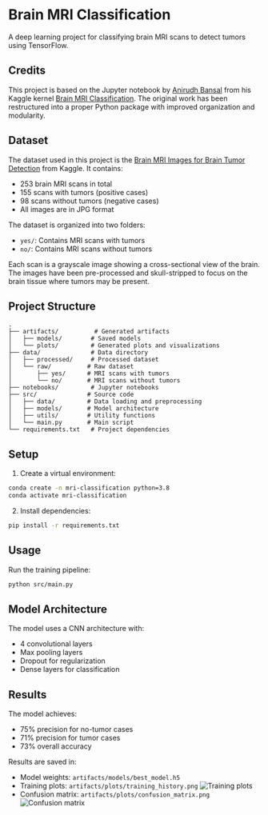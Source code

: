 # Brain MRI Classification

A deep learning project for classifying brain MRI scans to detect tumors using TensorFlow.

## Credits

This project is based on the Jupyter notebook by [Anirudh Bansal](https://www.kaggle.com/anibansal) from his Kaggle kernel [Brain MRI Classification](https://www.kaggle.com/code/anibansal/brain-mri-classification). The original work has been restructured into a proper Python package with improved organization and modularity.

## Dataset

The dataset used in this project is the [Brain MRI Images for Brain Tumor Detection](https://www.kaggle.com/datasets/navoneel/brain-mri-images-for-brain-tumor-detection/data) from Kaggle. It contains:

- 253 brain MRI scans in total
- 155 scans with tumors (positive cases)
- 98 scans without tumors (negative cases)
- All images are in JPG format

The dataset is organized into two folders:
- `yes/`: Contains MRI scans with tumors
- `no/`: Contains MRI scans without tumors

Each scan is a grayscale image showing a cross-sectional view of the brain. The images have been pre-processed and skull-stripped to focus on the brain tissue where tumors may be present.

## Project Structure

```
.
├── artifacts/          # Generated artifacts
│   ├── models/        # Saved models
│   └── plots/         # Generated plots and visualizations
├── data/              # Data directory
│   ├── processed/     # Processed dataset
│   └── raw/          # Raw dataset
│       ├── yes/      # MRI scans with tumors
│       └── no/       # MRI scans without tumors
├── notebooks/         # Jupyter notebooks
├── src/              # Source code
│   ├── data/         # Data loading and preprocessing
│   ├── models/       # Model architecture
│   ├── utils/        # Utility functions
│   └── main.py       # Main script
└── requirements.txt   # Project dependencies
```

## Setup

1. Create a virtual environment:
```bash
conda create -n mri-classification python=3.8
conda activate mri-classification
```

2. Install dependencies:
```bash
pip install -r requirements.txt
```

## Usage

Run the training pipeline:
```bash
python src/main.py
```

## Model Architecture

The model uses a CNN architecture with:
- 4 convolutional layers
- Max pooling layers
- Dropout for regularization
- Dense layers for classification

## Results

The model achieves:
- 75% precision for no-tumor cases
- 71% precision for tumor cases
- 73% overall accuracy

Results are saved in:
- Model weights: `artifacts/models/best_model.h5`
- Training plots: `artifacts/plots/training_history.png`
![Training plots](artifacts/plots/training_history.png)
- Confusion matrix: `artifacts/plots/confusion_matrix.png`
![Confusion matrix](artifacts/plots/confusion_matrix.png)
